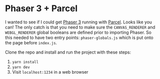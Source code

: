 # Phaser 3 + Parcel

I wanted to see if I could get [Phaser 3](https://github.com/photonstorm/phaser/tree/master/v3) running with [Parcel](https://github.com/parcel-bundler/parcel). Looks like you can! The only catch is that you need to make sure the `CANVAS_RENDERER` and `WEBGL_RENDERER` global booleans are defined prior to importing Phaser. So this needed to have two entry points: `phaser-globals.js` which is put onto the page before `index.js`.

Clone the repo and install and run the project with these steps:
1. `yarn install`
1. `yarn dev`
1. Visit `localhost:1234` in a web browser
